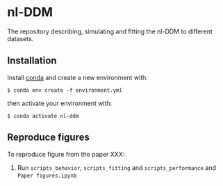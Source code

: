 # nl-DDM

The repository describing, simulating and fitting the nl-DDM to different datasets.

## Installation

Install [conda](https://docs.conda.io/projects/conda/en/latest/user-guide/install/index.html) and create a new environment with:

    $ conda env create -f environment.yml

then activate your environment with:

    $ conda activate nl-ddm

## Reproduce figures

To reproduce figure from the paper XXX:

1. Run `scripts_behavior`, `scripts_fitting` and `scripts_performance` and `Paper figures.ipynb`
